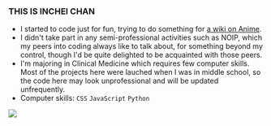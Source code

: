 ### THIS IS INCHEI CHAN
- I started to code just for fun, trying to do something for [a wiki on Anime](https://zh.moegirl.org.cn).
- I didn't take part in any semi-professional activities such as NOIP, which my peers into coding always like to talk about, for something beyond my control, though I'd be quite delighted to be acquainted with those peers.
- I'm majoring in Clinical Medicine which requires few computer skills. Most of the projects here were lauched when I was in middle school, so the code here may look unprofessional and will be updated unfrequently.
- Computer skills: `CSS` `JavaScript` `Python`
<img src="https://github-readme-stats.vercel.app/api?username=inchei&show_icons=true">
